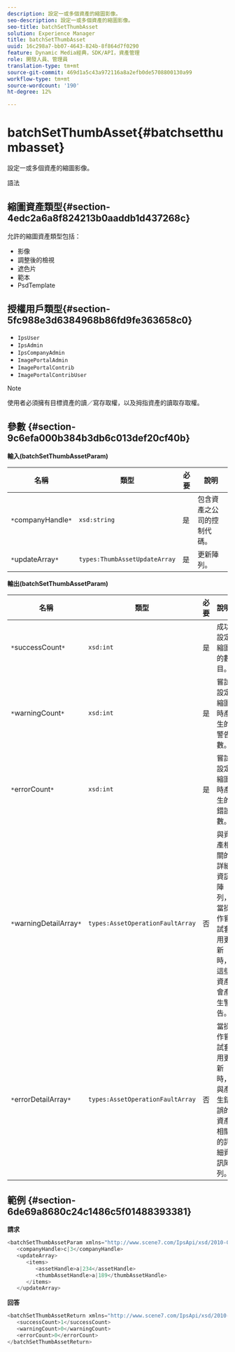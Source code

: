 ```yaml
---
description: 設定一或多個資產的縮圖影像。
seo-description: 設定一或多個資產的縮圖影像。
seo-title: batchSetThumbAsset
solution: Experience Manager
title: batchSetThumbAsset
uuid: 16c298a7-bb07-4643-824b-8f864d7f0290
feature: Dynamic Media經典，SDK/API，資產管理
role: 開發人員、管理員
translation-type: tm+mt
source-git-commit: 469d1a5c43a972116a8a2efb0de5708800130a99
workflow-type: tm+mt
source-wordcount: '190'
ht-degree: 12%

---
```



# batchSetThumbAsset{#batchsetthumbasset}

設定一或多個資產的縮圖影像。

語法

## 縮圖資產類型{#section-4edc2a6a8f824213b0aaddb1d437268c}

允許的縮圖資產類型包括：

* 影像
* 調整後的檢視
* 遮色片
* 範本
* PsdTemplate

## 授權用戶類型{#section-5fc988e3d6384968b86fd9fe363658c0}

* `IpsUser`
* `IpsAdmin`
* `IpsCompanyAdmin`
* `ImagePortalAdmin`
* `ImagePortalContrib`
* `ImagePortalContribUser`

>[!NOTE]
>
>使用者必須擁有目標資產的讀／寫存取權，以及拇指資產的讀取存取權。

## 參數 {#section-9c6efa000b384b3db6c013def20cf40b}

**輸入(batchSetThumbAssetParam)**

| 名稱 | 類型 | 必要 | 說明 |
|---|---|---|---|
| `*`companyHandle`*` | `xsd:string` | 是 | 包含資產之公司的控制代碼。 |
| `*`updateArray`*` | `types:ThumbAssetUpdateArray` | 是 | 更新陣列。 |

**輸出(batchSetThumbAssetParam)**

| 名稱 | 類型 | 必要 | 說明 |
|---|---|---|---|
| `*`successCount`*` | `xsd:int` | 是 | 成功設定縮圖的數目。 |
| `*`warningCount`*` | `xsd:int` | 是 | 嘗試設定縮圖時產生的警告數。 |
| `*`errorCount`*` | `xsd:int` | 是 | 嘗試設定縮圖時產生的錯誤數。 |
| `*`warningDetailArray`*` | `types:AssetOperationFaultArray` | 否 | 與資產相關的詳細資訊陣列，當操作嘗試套用更新時，這些資產會產生警告。 |
| `*`errorDetailArray`*` | `types:AssetOperationFaultArray` | 否 | 當操作嘗試套用更新時，與產生錯誤的資產相關的詳細資訊陣列。 |

## 範例 {#section-6de69a8680c24c1486c5f01488393381}

**請求**

```java
<batchSetThumbAssetParam xmlns="http://www.scene7.com/IpsApi/xsd/2010-01-31">
   <companyHandle>c|3</companyHandle>
   <updateArray>
      <items>
         <assetHandle>a|234</assetHandle>
         <thumbAssetHandle>a|189</thumbAssetHandle>
      </items>
   </updateArray>
```

**回答**

```java
<batchSetThumbAssetReturn xmlns="http://www.scene7.com/IpsApi/xsd/2010-01-31">
   <successCount>1</successCount>
   <warningCount>0</warningCount>
   <errorCount>0</errorCount>
</batchSetThumbAssetReturn>
```

